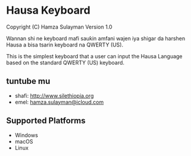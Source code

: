Hausa Keyboard
=====================

Copyright (C) Hamza Sulayman
Version 1.0

Wannan shi ne keyboard mafi sauƙin amfani wajen iya shigar da harshen Hausa a bisa tsarin keyboard na QWERTY (US).

This is the simplest keyboard that a user can input the Hausa Language based on the standard QWERTY (US) keyboard.

tuntube mu
----------

 * shafi:   <http://www.silethiopia.org>
 * emel:  	<hamza.sulayman@icloud.com>

Supported Platforms
-------------------
 * Windows
 * macOS
 * Linux

 
